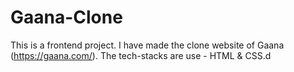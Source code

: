 # Gaana-Clone
This is a frontend project. I have made the clone website of Gaana (https://gaana.com/). The tech-stacks are use - HTML &amp; CSS.d 
